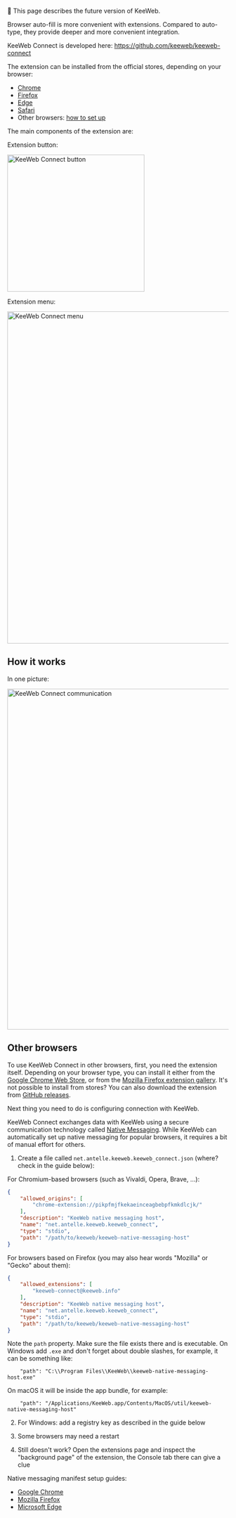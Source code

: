 🚧  This page describes the future version of KeeWeb.

Browser auto-fill is more convenient with extensions. Compared to auto-type, they provide deeper and more convenient integration.

KeeWeb Connect is developed here: https://github.com/keeweb/keeweb-connect  

The extension can be installed from the official stores, depending on your browser:

- [Chrome](https://chrome.google.com/webstore/detail/keeweb-connect/pikpfmjfkekaeinceagbebpfkmkdlcjk)
- [Firefox](https://addons.mozilla.org/firefox/addon/keeweb-connect/)
- [Edge](https://microsoftedge.microsoft.com/addons/detail/keeweb-connect/nmggpehkjmeaeocmaijenpejbepckinm)
- [Safari](https://apps.apple.com/app/keeweb-connect/id1565748094)
- Other browsers: [how to set up](#other-browsers)

The main components of the extension are:

Extension button:  

<img width="312" alt="KeeWeb Connect button" src="https://user-images.githubusercontent.com/633557/117531307-31ecbc00-afe2-11eb-902b-23fa16c9d6f1.png" />

Extension menu:  

<img width="756" alt="KeeWeb Connect menu" src="https://user-images.githubusercontent.com/633557/117531275-0a95ef00-afe2-11eb-9ffa-0ca0b6a84762.png" />

## How it works

In one picture:

<img width="776" alt="KeeWeb Connect communication" src="https://user-images.githubusercontent.com/633557/117531084-1503b900-afe1-11eb-9c80-97894433ce38.png" />

## Other browsers

To use KeeWeb Connect in other browsers, first, you need the extension itself. Depending on your browser type, you can install it either from the [Google Chrome Web Store](https://chrome.google.com/webstore/detail/keeweb-connect/pikpfmjfkekaeinceagbebpfkmkdlcjk), or from the [Mozilla Firefox extension gallery](https://addons.mozilla.org/firefox/addon/keeweb-connect/). It's not possible to install from stores? You can also download the extension from [GitHub releases](https://github.com/keeweb/keeweb-connect/releases/latest).

Next thing you need to do is configuring connection with KeeWeb.

KeeWeb Connect exchanges data with KeeWeb using a secure communication technology called [Native Messaging](https://developer.mozilla.org/en-US/docs/Mozilla/Add-ons/WebExtensions/Native_messaging). While KeeWeb can automatically set up native messaging for popular browsers, it requires a bit of manual effort for others.

1. Create a file called `net.antelle.keeweb.keeweb_connect.json` (where? check in the guide below):

For Chromium-based browsers (such as Vivaldi, Opera, Brave, ...):
```json
{
    "allowed_origins": [
        "chrome-extension://pikpfmjfkekaeinceagbebpfkmkdlcjk/"
    ],
    "description": "KeeWeb native messaging host",
    "name": "net.antelle.keeweb.keeweb_connect",
    "type": "stdio",
    "path": "/path/to/keeweb/keeweb-native-messaging-host"
}
```

For browsers based on Firefox (you may also hear words "Mozilla" or "Gecko" about them):
```json
{
    "allowed_extensions": [
        "keeweb-connect@keeweb.info"
    ],
    "description": "KeeWeb native messaging host",
    "name": "net.antelle.keeweb.keeweb_connect",
    "type": "stdio",
    "path": "/path/to/keeweb/keeweb-native-messaging-host"
}
```

Note the `path` property. Make sure the file exists there and is executable. On Windows add `.exe` and don't forget about double slashes, for example, it can be something like:
```
    "path": "C:\\Program Files\\KeeWeb\\keeweb-native-messaging-host.exe"
```

On macOS it will be inside the app bundle, for example:
```
    "path": "/Applications/KeeWeb.app/Contents/MacOS/util/keeweb-native-messaging-host"
```

2. For Windows: add a registry key as described in the guide below

3. Some browsers may need a restart

4. Still doesn't work? Open the extensions page and inspect the "background page" of the extension, the Console tab there can give a clue

Native messaging manifest setup guides:
- [Google Chrome](https://developer.chrome.com/docs/apps/nativeMessaging/#native-messaging-host-location)
- [Mozilla Firefox](https://developer.mozilla.org/en-US/docs/Mozilla/Add-ons/WebExtensions/Native_messaging#setup)
- [Microsoft Edge](https://docs.microsoft.com/en-us/microsoft-edge/extensions-chromium/developer-guide/native-messaging?tabs=windows#step-3---copy-the-native-messaging-host-manifest-file-to-your-system)